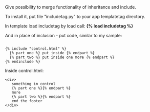Give possibility to merge functionality of inheritance and include.

To install it, put file "includetag.py" to your app templatetag directory.

In template load includetag by load call: **{% load includetag %}**

And in place of inclusion - put code, similar to my sample:

```

{% include "control.html" %}
  {% part one %} put inside {% endpart %}
  {% part two %} put inside one more {% endpart %}
{% endinclude %}

```

Inside control.html:

```
<div>
   something in control
   {% part one %}{% endpart %}
   more
   {% part two %}{% endpart %}
   end the footer
</div>

```